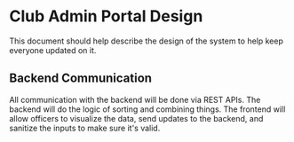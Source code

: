 # Club Admin Portal Design

This document should help describe the design of the system to help keep everyone updated on it.

## Backend Communication

All communication with the backend will be done via REST APIs. The backend will do the logic of sorting and combining things. The frontend will allow officers to visualize the data, send updates to the backend, and sanitize the inputs to make sure it's valid.
